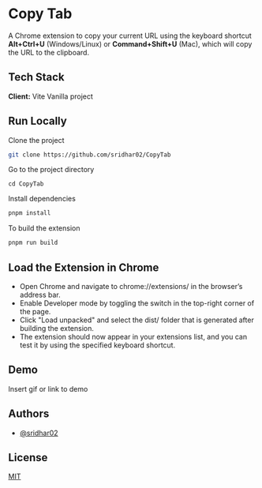 # Copy Tab

A Chrome extension to copy your current URL using the keyboard shortcut **Alt+Ctrl+U** (Windows/Linux) or **Command+Shift+U** (Mac), which will copy the URL to the clipboard.

## Tech Stack

**Client:** Vite Vanilla project

## Run Locally

Clone the project

```bash
git clone https://github.com/sridhar02/CopyTab
```

Go to the project directory

```
cd CopyTab

```
Install dependencies

```bash
pnpm install
```

To build the extension

```bash
pnpm run build
```

## Load the Extension in Chrome

- Open Chrome and navigate to chrome://extensions/ in the browser’s address bar.
- Enable Developer mode by toggling the switch in the top-right corner of the page.
- Click "Load unpacked" and select the dist/ folder that is generated after building the extension.
- The extension should now appear in your extensions list, and you can test it by using the specified keyboard shortcut.

## Demo
Insert gif or link to demo

## Authors

- [@sridhar02](https://github.com/sridhar02)

## License

[MIT](https://choosealicense.com/licenses/mit/)

